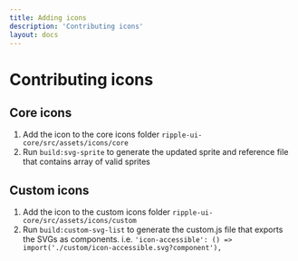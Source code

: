 ```yaml
---
title: Adding icons
description: 'Contributing icons'
layout: docs
---
```


# Contributing icons

## Core icons
1. Add the icon to the core icons folder `ripple-ui-core/src/assets/icons/core`
2. Run `build:svg-sprite` to generate the updated sprite and reference file that contains array of valid sprites

## Custom icons
1. Add the icon to the custom icons folder `ripple-ui-core/src/assets/icons/custom`
2. Run `build:custom-svg-list` to generate the custom.js file that exports the SVGs as components. i.e. `'icon-accessible': () => import('./custom/icon-accessible.svg?component'),`
